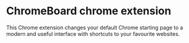 # ChromeBoard chrome extension
This Chrome extension changes your default Chrome starting page to a modern and useful interface with shortcuts to your favourite websites.
